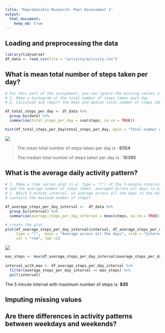 ```yaml
---
title: "Reproducible Research: Peer Assessment 1"
output: 
  html_document:
    keep_md: true
---
```





## Loading and preprocessing the data


```r
library(tidyverse)
df_data <- read_csv(file = "activity/activity.csv")
```


## What is mean total number of steps taken per day?


```r
# For this part of the assignment, you can ignore the missing values in the dataset.
# 1. Make a histogram of the total number of steps taken each day
# 2. Calculate and report the mean and median total number of steps taken per day

df_total_steps_per_day <- df_data %>% 
  group_by(date) %>% 
  summarise(total_steps_per_day = sum(steps, na.rm = TRUE))

hist(df_total_steps_per_day$total_steps_per_day, main = "Total number of steps taken each day", xlab = "Total number of steps")
```

![](PA1_template_files/figure-html/unnamed-chunk-2-1.png)<!-- -->

>The mean total number of steps taken per day is : **9354**  

>The median total number of steps taken per day is : **10395**


## What is the average daily activity pattern?


```r
# 1. Make a time series plot (i.e. type = "l") of the 5-minute interval (x-axis)
# and the average number of steps taken, averaged across all days (y-axis)
# 2. Which 5-minute interval, on average across all the days in the dataset,
# contains the maximum number of steps?

df_average_steps_per_day_interval <-  df_data %>% 
  group_by(interval) %>%
  summarise(average_steps_per_day_interval = mean(steps, na.rm = TRUE))

# create the plot
plot(df_average_steps_per_day_interval$interval, df_average_steps_per_day_interval$average_steps_per_day_interval, 
     type = "l",  main = "Average across all the days", xlab = "Interval", ylab = "Average steps",
     col = "red", lwd =1)
```

![](PA1_template_files/figure-html/unnamed-chunk-3-1.png)<!-- -->

```r
max_steps <- max(df_average_steps_per_day_interval$average_steps_per_day_interval)
  
interval_with_max <- df_average_steps_per_day_interval %>% 
  filter(average_steps_per_day_interval == max_steps) %>% 
  pull(interval)
```

The 5 minute interval with maximum number of steps is: **835**


## Imputing missing values



## Are there differences in activity patterns between weekdays and weekends?


